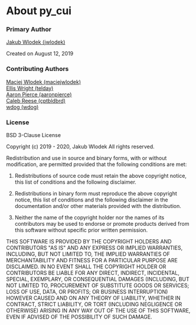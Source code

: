 # About py_cui

### Primary Author

[Jakub Wlodek (jwlodek)](https://github.com/jwlodek)

Created on August 12, 2019

### Contributing Authors

[Maciej Wlodek (maciejwlodek)](https://github.com/maciejwlodek)  
[Ellis Wright (telday)](https://github.com/telday)  
[Aaron Pierce (aaronpierce)](https://github.com/aaronpierce)  
[Caleb Reese (cptbldbrd)](https://github.com/cptbldbrd)  
[wdog (wdog)](https://github.com/wdog)

### License

BSD 3-Clause License

Copyright (c) 2019 - 2020, Jakub Wlodek
All rights reserved.

Redistribution and use in source and binary forms, with or without
modification, are permitted provided that the following conditions are met:

1. Redistributions of source code must retain the above copyright notice, this
   list of conditions and the following disclaimer.

2. Redistributions in binary form must reproduce the above copyright notice,
   this list of conditions and the following disclaimer in the documentation
   and/or other materials provided with the distribution.

3. Neither the name of the copyright holder nor the names of its
   contributors may be used to endorse or promote products derived from
   this software without specific prior written permission.

THIS SOFTWARE IS PROVIDED BY THE COPYRIGHT HOLDERS AND CONTRIBUTORS "AS IS"
AND ANY EXPRESS OR IMPLIED WARRANTIES, INCLUDING, BUT NOT LIMITED TO, THE
IMPLIED WARRANTIES OF MERCHANTABILITY AND FITNESS FOR A PARTICULAR PURPOSE ARE
DISCLAIMED. IN NO EVENT SHALL THE COPYRIGHT HOLDER OR CONTRIBUTORS BE LIABLE
FOR ANY DIRECT, INDIRECT, INCIDENTAL, SPECIAL, EXEMPLARY, OR CONSEQUENTIAL
DAMAGES (INCLUDING, BUT NOT LIMITED TO, PROCUREMENT OF SUBSTITUTE GOODS OR
SERVICES; LOSS OF USE, DATA, OR PROFITS; OR BUSINESS INTERRUPTION) HOWEVER
CAUSED AND ON ANY THEORY OF LIABILITY, WHETHER IN CONTRACT, STRICT LIABILITY,
OR TORT (INCLUDING NEGLIGENCE OR OTHERWISE) ARISING IN ANY WAY OUT OF THE USE
OF THIS SOFTWARE, EVEN IF ADVISED OF THE POSSIBILITY OF SUCH DAMAGE.
